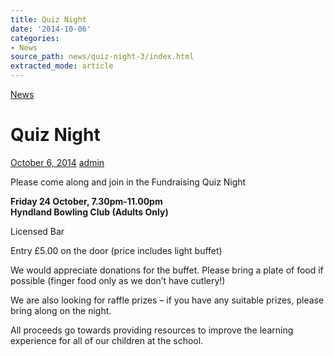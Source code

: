 ```yaml
---
title: Quiz Night
date: '2014-10-06'
categories:
- News
source_path: news/quiz-night-3/index.html
extracted_mode: article
---
```

[News](category/news/)

# Quiz Night

[October 6, 2014](news/quiz-night-3/) [admin](author/admin/)

Please come along and join in the Fundraising Quiz Night

**Friday 24 October, 7.30pm-11.00pm**  
**Hyndland Bowling Club (Adults Only)**

Licensed Bar

Entry £5.00 on the door (price includes light buffet)

We would appreciate donations for the buffet. Please bring a plate of food if possible (finger food only as we don’t have cutlery!)

We are also looking for raffle prizes – if you have any suitable prizes, please bring along on the night.

All proceeds go towards providing resources to improve the learning experience for all of our children at the school.
